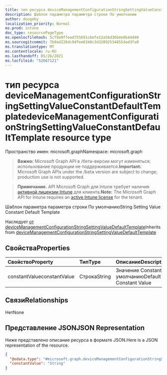 ```yaml
---
title: тип ресурса deviceManagementConfigurationStringSettingValueConstantDefaultTemplate
description: Шаблон параметра параметра строки По умолчанию
author: dougeby
localization_priority: Normal
ms.prod: intune
doc_type: resourcePageType
ms.openlocfilehash: 5cf9a9ffead755691cbefe12a56d36b4e8b44d40
ms.sourcegitcommit: 7b8ad226dc9dfee61b8c3d32892534855dad3fa0
ms.translationtype: MT
ms.contentlocale: ru-RU
ms.lasthandoff: 05/26/2021
ms.locfileid: "52667121"
---
```

# <a name="devicemanagementconfigurationstringsettingvalueconstantdefaulttemplate-resource-type"></a><span data-ttu-id="cecbd-103">тип ресурса deviceManagementConfigurationStringSettingValueConstantDefaultTemplate</span><span class="sxs-lookup"><span data-stu-id="cecbd-103">deviceManagementConfigurationStringSettingValueConstantDefaultTemplate resource type</span></span>

<span data-ttu-id="cecbd-104">Пространство имен: microsoft.graph</span><span class="sxs-lookup"><span data-stu-id="cecbd-104">Namespace: microsoft.graph</span></span>

> <span data-ttu-id="cecbd-105">**Важно:** Microsoft Graph API в /бета-версии могут изменяться; использование продукции не поддерживается.</span><span class="sxs-lookup"><span data-stu-id="cecbd-105">**Important:** Microsoft Graph APIs under the /beta version are subject to change; production use is not supported.</span></span>

> <span data-ttu-id="cecbd-106">**Примечание.** API Microsoft Graph для Intune требует наличия [активной лицензии Intune](https://go.microsoft.com/fwlink/?linkid=839381) для клиента.</span><span class="sxs-lookup"><span data-stu-id="cecbd-106">**Note:** The Microsoft Graph API for Intune requires an [active Intune license](https://go.microsoft.com/fwlink/?linkid=839381) for the tenant.</span></span>

<span data-ttu-id="cecbd-107">Шаблон параметра параметра строки По умолчанию</span><span class="sxs-lookup"><span data-stu-id="cecbd-107">String Setting Value Constant Default Template</span></span>


<span data-ttu-id="cecbd-108">Наследует [от deviceManagementConfigurationStringSettingValueDefaultTemplate](../resources/intune-deviceconfigv2-devicemanagementconfigurationstringsettingvaluedefaulttemplate.md)</span><span class="sxs-lookup"><span data-stu-id="cecbd-108">Inherits from [deviceManagementConfigurationStringSettingValueDefaultTemplate](../resources/intune-deviceconfigv2-devicemanagementconfigurationstringsettingvaluedefaulttemplate.md)</span></span>

## <a name="properties"></a><span data-ttu-id="cecbd-109">Свойства</span><span class="sxs-lookup"><span data-stu-id="cecbd-109">Properties</span></span>
|<span data-ttu-id="cecbd-110">Свойство</span><span class="sxs-lookup"><span data-stu-id="cecbd-110">Property</span></span>|<span data-ttu-id="cecbd-111">Тип</span><span class="sxs-lookup"><span data-stu-id="cecbd-111">Type</span></span>|<span data-ttu-id="cecbd-112">Описание</span><span class="sxs-lookup"><span data-stu-id="cecbd-112">Description</span></span>|
|:---|:---|:---|
|<span data-ttu-id="cecbd-113">constantValue</span><span class="sxs-lookup"><span data-stu-id="cecbd-113">constantValue</span></span>|<span data-ttu-id="cecbd-114">Строка</span><span class="sxs-lookup"><span data-stu-id="cecbd-114">String</span></span>|<span data-ttu-id="cecbd-115">Значение Constant по умолчанию</span><span class="sxs-lookup"><span data-stu-id="cecbd-115">Default Constant Value</span></span>|

## <a name="relationships"></a><span data-ttu-id="cecbd-116">Связи</span><span class="sxs-lookup"><span data-stu-id="cecbd-116">Relationships</span></span>
<span data-ttu-id="cecbd-117">Нет</span><span class="sxs-lookup"><span data-stu-id="cecbd-117">None</span></span>

## <a name="json-representation"></a><span data-ttu-id="cecbd-118">Представление JSON</span><span class="sxs-lookup"><span data-stu-id="cecbd-118">JSON Representation</span></span>
<span data-ttu-id="cecbd-119">Ниже представлено описание ресурса в формате JSON.</span><span class="sxs-lookup"><span data-stu-id="cecbd-119">Here is a JSON representation of the resource.</span></span>
<!-- {
  "blockType": "resource",
  "@odata.type": "microsoft.graph.deviceManagementConfigurationStringSettingValueConstantDefaultTemplate"
}
-->
``` json
{
  "@odata.type": "#microsoft.graph.deviceManagementConfigurationStringSettingValueConstantDefaultTemplate",
  "constantValue": "String"
}
```




